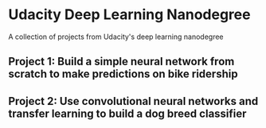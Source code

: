 # Udacity Deep Learning Nanodegree
A collection of projects from Udacity's deep learning nanodegree

## Project 1: Build a simple neural network from scratch to make predictions on bike ridership

## Project 2: Use convolutional neural networks and transfer learning to build a dog breed classifier
